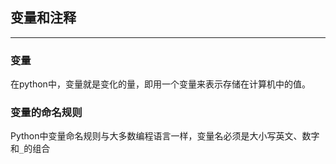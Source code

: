 ## 变量和注释

---

### 变量

在python中，变量就是变化的量，即用一个变量来表示存储在计算机中的值。

### 变量的命名规则

Python中变量命名规则与大多数编程语言一样，变量名必须是大小写英文、数字和`_`的组合



